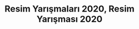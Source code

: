---
layout: category
headline: "Resim Yarışmaları"
subline: "Okullarda düzenlenen ve yetişkinlerin de katılabileceği resim yarışmaları bu sayfada listelenmektedir. 23 Nisan Resim Yarışması, 19 Mayıs Resim Yarışması, 15 Temmuz Yarışması vb. her yıl düzenlenen yarışmalar da uygun olduğunda listede görülecektir."
title: Resim Yarışmaları 2020, Resim Yarışması 2020
key: "resim yarışması"
description: Resim Yarışmaları 2020, Resim Yarışması 2020, Para Ödüllü Yarışmalar 2020, 2020 resim yarışmaları
permalink: "resim-yarismalari/"
---